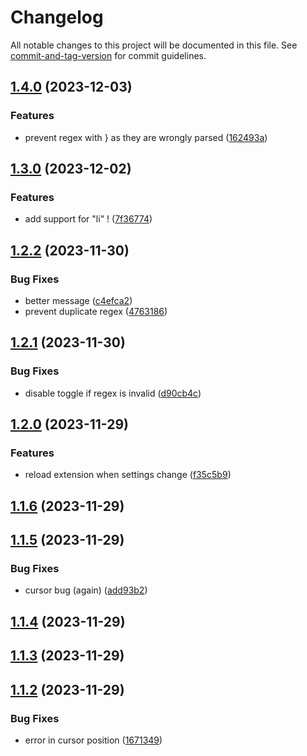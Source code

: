 # Changelog

All notable changes to this project will be documented in this file. See [commit-and-tag-version](https://github.com/absolute-version/commit-and-tag-version) for commit guidelines.

## [1.4.0](https://github.com/Lisandra-dev/obsidian-regex-mark/compare/1.3.0...1.4.0) (2023-12-03)


### Features

* prevent regex with \} as they are wrongly parsed ([162493a](https://github.com/Lisandra-dev/obsidian-regex-mark/commit/162493a88ec7ae7717afd3d133462df48f23edbd))

## [1.3.0](https://github.com/Lisandra-dev/obsidian-regex-mark/compare/1.2.2...1.3.0) (2023-12-02)


### Features

* add support for "li" ! ([7f36774](https://github.com/Lisandra-dev/obsidian-regex-mark/commit/7f36774068a39f1a3dbd1e7f3245ce38ba4fbc7c))

## [1.2.2](https://github.com/Lisandra-dev/obsidian-regex-mark/compare/1.2.1...1.2.2) (2023-11-30)


### Bug Fixes

* better message ([c4efca2](https://github.com/Lisandra-dev/obsidian-regex-mark/commit/c4efca27e2dd5f2479e0e8b00e7be85772df03e8))
* prevent duplicate regex ([4763186](https://github.com/Lisandra-dev/obsidian-regex-mark/commit/47631861dbe66eabddb514d56ed1668970c31b8b))

## [1.2.1](https://github.com/Lisandra-dev/obsidian-regex-mark/compare/1.2.0...1.2.1) (2023-11-30)


### Bug Fixes

* disable toggle if regex is invalid ([d90cb4c](https://github.com/Lisandra-dev/obsidian-regex-mark/commit/d90cb4c434318a15ad6b9cfbc358588e0ed0d990))

## [1.2.0](https://github.com/Lisandra-dev/obsidian-regex-mark/compare/1.1.6...1.2.0) (2023-11-29)


### Features

* reload extension when settings change ([f35c5b9](https://github.com/Lisandra-dev/obsidian-regex-mark/commit/f35c5b95a8c62e9aa86fd92723b6699d34ca910c))

## [1.1.6](https://github.com/Lisandra-dev/obsidian-regex-mark/compare/1.1.5...1.1.6) (2023-11-29)

## [1.1.5](https://github.com/Lisandra-dev/obsidian-regex-mark/compare/1.1.4...1.1.5) (2023-11-29)


### Bug Fixes

* cursor bug (again) ([add93b2](https://github.com/Lisandra-dev/obsidian-regex-mark/commit/add93b2d5b98b89e75ed5680d1dbec5a1c16e920))

## [1.1.4](https://github.com/Lisandra-dev/obsidian-regex-mark/compare/1.1.3...1.1.4) (2023-11-29)

## [1.1.3](https://github.com/Lisandra-dev/obsidian-regex-mark/compare/1.1.2...1.1.3) (2023-11-29)

## [1.1.2](https://github.com/Lisandra-dev/obsidian-regex-mark/compare/1.1.1...1.1.2) (2023-11-29)


### Bug Fixes

* error in cursor position ([1671349](https://github.com/Lisandra-dev/obsidian-regex-mark/commit/167134943d270906e9de900a2b84252dedc32271))
